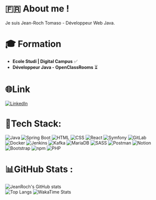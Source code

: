 # 🇫🇷 About me ! 

Je suis Jean-Roch Tomaso - Développeur Web Java.

# 🎓 Formation
- **Ecole Studi | Digital Campus** ✅
- **Développeur Java - OpenClassRooms** ⏳

# 🌐Link

[![LinkedIn](https://img.shields.io/badge/-LinkedIn-blue?style=for-the-badge&logo=linkedin)](https://www.linkedin.com/in/jeanrochtomaso/)


# 👾Tech Stack: 
![Java](https://img.shields.io/badge/-Java-red?style=for-the-badge&logo=java)
![Spring Boot](https://img.shields.io/badge/-Spring_Boot-6DB33F?style=for-the-badge&logo=spring-boot&logoColor=white)
![HTML](https://img.shields.io/badge/-HTML5-E34F26?style=for-the-badge&logo=html5&logoColor=white)
![CSS](https://img.shields.io/badge/-CSS3-1572B6?style=for-the-badge&logo=css3)
![React](https://img.shields.io/badge/-React-61DAFB?style=for-the-badge&logo=react&logoColor=white)
![Symfony](https://img.shields.io/badge/-Symfony-000000?style=for-the-badge&logo=symfony&logoColor=white)
![GitLab](https://img.shields.io/badge/-GitLab-FCA121?style=for-the-badge&logo=gitlab)
![Docker](https://img.shields.io/badge/-Docker-2496ED?style=for-the-badge&logo=docker&logoColor=white)
![Jenkins](https://img.shields.io/badge/-Jenkins-D24939?style=for-the-badge&logo=jenkins&logoColor=white)
![Kafka](https://img.shields.io/badge/-Kafka-231F20?style=for-the-badge&logo=apache-kafka)
![MariaDB](https://img.shields.io/badge/-MariaDB-003545?style=for-the-badge&logo=mariadb&logoColor=white)
![SASS](https://img.shields.io/badge/-SASS-CC6699?style=for-the-badge&logo=sass&logoColor=white)
![Postman](https://img.shields.io/badge/-Postman-FF6C37?style=for-the-badge&logo=postman&logoColor=white)
![Notion](https://img.shields.io/badge/-Notion-000000?style=for-the-badge&logo=notion&logoColor=white)
![Bootstrap](https://img.shields.io/badge/-Bootstrap-7952B3?style=for-the-badge&logo=bootstrap&logoColor=white)
![npm](https://img.shields.io/badge/-npm-CB3837?style=for-the-badge&logo=npm)
![PHP](https://img.shields.io/badge/-PHP-777BB4?style=for-the-badge&logo=php&logoColor=white)


# 📊GitHub Stats : 

![JeanRoch's GitHub stats](https://github-readme-stats.vercel.app/api?username=jeanroch95&show_icons=true&theme=dracula)  
![Top Langs](https://github-readme-stats.vercel.app/api/top-langs/?username=jeanroch95&layout=compact&theme=dracula)
![WakaTime Stats](https://github-readme-stats.vercel.app/api/wakatime?username=JeanRoch95&theme=dracula)


